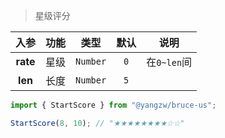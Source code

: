 > 星级评分

入参|功能|类型|默认|说明
:-:|:-:|:-:|:-:|-
**rate**|星级|`Number`|`0`|在`0~len`间
**len**|长度|`Number`|`5`

```js
import { StartScore } from "@yangzw/bruce-us";

StartScore(8, 10); // "★★★★★★★★☆☆"
```